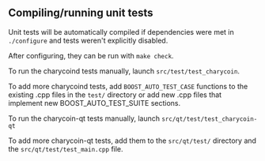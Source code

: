 Compiling/running unit tests
------------------------------------

Unit tests will be automatically compiled if dependencies were met in `./configure`
and tests weren't explicitly disabled.

After configuring, they can be run with `make check`.

To run the charycoind tests manually, launch `src/test/test_charycoin`.

To add more charycoind tests, add `BOOST_AUTO_TEST_CASE` functions to the existing
.cpp files in the `test/` directory or add new .cpp files that
implement new BOOST_AUTO_TEST_SUITE sections.

To run the charycoin-qt tests manually, launch `src/qt/test/test_charycoin-qt`

To add more charycoin-qt tests, add them to the `src/qt/test/` directory and
the `src/qt/test/test_main.cpp` file.
